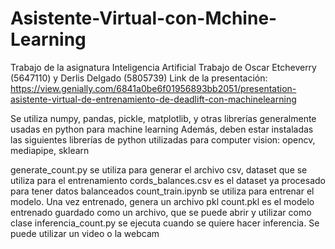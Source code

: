 # Asistente-Virtual-con-Mchine-Learning
Trabajo de la asignatura Inteligencia Artificial
Trabajo de Oscar Etcheverry (5647110) y Derlis Delgado (5805739)
Link de la presentación:
https://view.genially.com/6841a0be6f01956893bb2051/presentation-asistente-virtual-de-entrenamiento-de-deadlift-con-machinelearning

Se utiliza numpy, pandas, pickle, matplotlib, y otras librerías generalmente usadas en python para machine learning
Además, deben estar instaladas las siguientes librerías de python utilizadas para computer vision:
opencv, mediapipe, sklearn

generate_count.py se utiliza para generar el archivo csv, dataset que se utiliza para el entrenamiento
cords_balances.csv es el dataset ya procesado para tener datos balanceados
count_train.ipynb se utiliza para entrenar el modelo. Una vez entrenado, genera un archivo pkl
count.pkl es el modelo entrenado guardado como un archivo, que se puede abrir y utilizar como clase
inferencia_count.py se ejecuta cuando se quiere hacer inferencia. Se puede utilizar un video o la webcam
